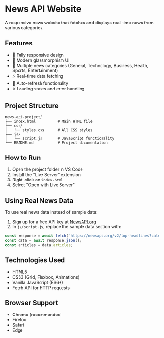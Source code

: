 # News API Website

A responsive news website that fetches and displays real-time news from various categories.

## Features

- 📱 Fully responsive design
- 🎨 Modern glassmorphism UI
- 📰 Multiple news categories (General, Technology, Business, Health, Sports, Entertainment)
- ⚡ Real-time data fetching
- 🔄 Auto-refresh functionality
- ⏳ Loading states and error handling

## Project Structure

```
news-api-project/
├── index.html          # Main HTML file
├── css/
│   └── styles.css      # All CSS styles
├── js/
│   └── script.js       # JavaScript functionality
└── README.md           # Project documentation
```

## How to Run

1. Open the project folder in VS Code
2. Install the "Live Server" extension
3. Right-click on `index.html`
4. Select "Open with Live Server"

## Using Real News Data

To use real news data instead of sample data:

1. Sign up for a free API key at [NewsAPI.org](https://newsapi.org)
2. In `js/script.js`, replace the sample data section with:

```javascript
const response = await fetch(`https://newsapi.org/v2/top-headlines?category=${category}&apiKey=YOUR_API_KEY&country=us`);
const data = await response.json();
const articles = data.articles;
```

## Technologies Used

- HTML5
- CSS3 (Grid, Flexbox, Animations)
- Vanilla JavaScript (ES6+)
- Fetch API for HTTP requests

## Browser Support

- Chrome (recommended)
- Firefox
- Safari
- Edge